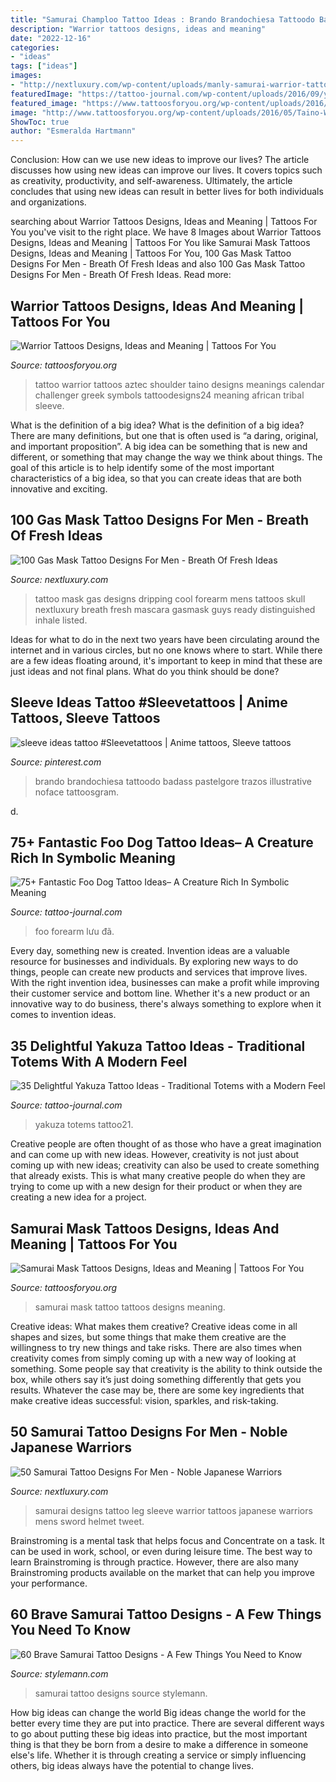 ```yaml
---
title: "Samurai Champloo Tattoo Ideas : Brando Brandochiesa Tattoodo Badass Pastelgore Trazos Illustrative Noface Tattoosgram"
description: "Warrior tattoos designs, ideas and meaning"
date: "2022-12-16"
categories:
- "ideas"
tags: ["ideas"]
images:
- "http://nextluxury.com/wp-content/uploads/manly-samurai-warrior-tattoo-designs-full-leg-sleeve.jpg"
featuredImage: "https://tattoo-journal.com/wp-content/uploads/2016/09/yakuza-tattoo21.jpg"
featured_image: "https://www.tattoosforyou.org/wp-content/uploads/2016/02/Samurai-Mask-Tattoo.jpg"
image: "http://www.tattoosforyou.org/wp-content/uploads/2016/05/Taino-Warrior-Tattoos.jpg"
ShowToc: true
author: "Esmeralda Hartmann"
---
```



Conclusion: How can we use new ideas to improve our lives?
The article discusses how using new ideas can improve our lives. It covers topics such as creativity, productivity, and self-awareness. Ultimately, the article concludes that using new ideas can result in better lives for both individuals and organizations.

	

		
searching about Warrior Tattoos Designs, Ideas and Meaning | Tattoos For You you've visit to the right place. We have 8 Images about Warrior Tattoos Designs, Ideas and Meaning | Tattoos For You like Samurai Mask Tattoos Designs, Ideas and Meaning | Tattoos For You, 100 Gas Mask Tattoo Designs For Men - Breath Of Fresh Ideas and also 100 Gas Mask Tattoo Designs For Men - Breath Of Fresh Ideas. Read more:
		
    
## Warrior Tattoos Designs, Ideas And Meaning | Tattoos For You

<img loading=lazy src="http://www.tattoosforyou.org/wp-content/uploads/2016/05/Taino-Warrior-Tattoos.jpg" onerror="this.onerror=null;this.src='https://tse3.mm.bing.net/th?id=OIP.nJIffTaVyEMmd_vTfe5n4wHaLI&amp;pid=15.1';" alt="Warrior Tattoos Designs, Ideas and Meaning | Tattoos For You">

_Source: tattoosforyou.org_

>tattoo warrior tattoos aztec shoulder taino designs meanings calendar challenger greek symbols tattoodesigns24 meaning african tribal sleeve. 

	

What is the definition of a big idea?
What is the definition of a big idea? There are many definitions, but one that is often used is “a daring, original, and important proposition”. A big idea can be something that is new and different, or something that may change the way we think about things. The goal of this article is to help identify some of the most important characteristics of a big idea, so that you can create ideas that are both innovative and exciting.

    
## 100 Gas Mask Tattoo Designs For Men - Breath Of Fresh Ideas

<img loading=lazy src="http://nextluxury.com/wp-content/uploads/cool-forearm-gas-mask-dripping-tattoo-on-mens-forearm.jpg" onerror="this.onerror=null;this.src='https://tse1.mm.bing.net/th?id=OIP.ZOd0Vz5_h1iaArUOoKTQBwAAAA&amp;pid=15.1';" alt="100 Gas Mask Tattoo Designs For Men - Breath Of Fresh Ideas">

_Source: nextluxury.com_

>tattoo mask gas designs dripping cool forearm mens tattoos skull nextluxury breath fresh mascara gasmask guys ready distinguished inhale listed. 

	

Ideas for what to do in the next two years have been circulating around the internet and in various circles, but no one knows where to start. While there are a few ideas floating around, it's important to keep in mind that these are just ideas and not final plans. What do you think should be done?

    
## Sleeve Ideas Tattoo #Sleevetattoos | Anime Tattoos, Sleeve Tattoos

<img loading=lazy src="https://i.pinimg.com/736x/1f/00/44/1f0044874ae9549e0869657a19e3052e.jpg" onerror="this.onerror=null;this.src='https://tse2.mm.bing.net/th?id=OIP.dDN7HQMmMeV-PCaFuysPxgHaJ3&amp;pid=15.1';" alt="sleeve ideas tattoo #Sleevetattoos | Anime tattoos, Sleeve tattoos">

_Source: pinterest.com_

>brando brandochiesa tattoodo badass pastelgore trazos illustrative noface tattoosgram. 

	

d.

    
## 75+ Fantastic Foo Dog Tattoo Ideas– A Creature Rich In Symbolic Meaning

<img loading=lazy src="https://tattoo-journal.com/wp-content/uploads/2017/01/Foo-Dog-Tattoo-62.jpg" onerror="this.onerror=null;this.src='https://tse4.mm.bing.net/th?id=OIP.HokUJ6WC1LirwaF558mKVQHaHa&amp;pid=15.1';" alt="75+ Fantastic Foo Dog Tattoo Ideas– A Creature Rich In Symbolic Meaning">

_Source: tattoo-journal.com_

>foo forearm lưu đã. 

	

Every day, something new is created. Invention ideas are a valuable resource for businesses and individuals. By exploring new ways to do things, people can create new products and services that improve lives. With the right invention idea, businesses can make a profit while improving their customer service and bottom line. Whether it's a new product or an innovative way to do business, there's always something to explore when it comes to invention ideas.

    
## 35 Delightful Yakuza Tattoo Ideas - Traditional Totems With A Modern Feel

<img loading=lazy src="https://tattoo-journal.com/wp-content/uploads/2016/09/yakuza-tattoo21.jpg" onerror="this.onerror=null;this.src='https://tse1.mm.bing.net/th?id=OIP.WWr_z7OhdHS0-N8byKJiJAHaHa&amp;pid=15.1';" alt="35 Delightful Yakuza Tattoo Ideas - Traditional Totems with a Modern Feel">

_Source: tattoo-journal.com_

>yakuza totems tattoo21. 

	

Creative people are often thought of as those who have a great imagination and can come up with new ideas. However, creativity is not just about coming up with new ideas; creativity can also be used to create something that already exists. This is what many creative people do when they are trying to come up with a new design for their product or when they are creating a new idea for a project.

    
## Samurai Mask Tattoos Designs, Ideas And Meaning | Tattoos For You

<img loading=lazy src="https://www.tattoosforyou.org/wp-content/uploads/2016/02/Samurai-Mask-Tattoo.jpg" onerror="this.onerror=null;this.src='https://tse2.mm.bing.net/th?id=OIP.rcdBp25EOU0C9fmPhNr3DwHaJ4&amp;pid=15.1';" alt="Samurai Mask Tattoos Designs, Ideas and Meaning | Tattoos For You">

_Source: tattoosforyou.org_

>samurai mask tattoo tattoos designs meaning. 

	

Creative ideas: What makes them creative?
Creative ideas come in all shapes and sizes, but some things that make them creative are the willingness to try new things and take risks. There are also times when creativity comes from simply coming up with a new way of looking at something. Some people say that creativity is the ability to think outside the box, while others say it’s just doing something differently that gets you results. Whatever the case may be, there are some key ingredients that make creative ideas successful: vision, sparkles, and risk-taking.

    
## 50 Samurai Tattoo Designs For Men - Noble Japanese Warriors

<img loading=lazy src="http://nextluxury.com/wp-content/uploads/manly-samurai-warrior-tattoo-designs-full-leg-sleeve.jpg" onerror="this.onerror=null;this.src='https://tse3.mm.bing.net/th?id=OIP.9LR5O8A4aZdZMGCfJB0gkwAAAA&amp;pid=15.1';" alt="50 Samurai Tattoo Designs For Men - Noble Japanese Warriors">

_Source: nextluxury.com_

>samurai designs tattoo leg sleeve warrior tattoos japanese warriors mens sword helmet tweet. 

	

Brainstroming is a mental task that helps focus and Concentrate on a task. It can be used in work, school, or even during leisure time. The best way to learn Brainstroming is through practice. However, there are also many Brainstroming products available on the market that can help you improve your performance.

    
## 60 Brave Samurai Tattoo Designs - A Few Things You Need To Know

<img loading=lazy src="https://stylemann.com/wp-content/uploads/2016/11/samurai-tattoo-50-650x650.jpg" onerror="this.onerror=null;this.src='https://tse4.mm.bing.net/th?id=OIP._fX2qwFIhrcL-BwpQyPIVgHaHa&amp;pid=15.1';" alt="60 Brave Samurai Tattoo Designs - A Few Things You Need to Know">

_Source: stylemann.com_

>samurai tattoo designs source stylemann. 

	

How big ideas can change the world
Big ideas change the world for the better every time they are put into practice. There are several different ways to go about putting these big ideas into practice, but the most important thing is that they be born from a desire to make a difference in someone else's life. Whether it is through creating a service or simply influencing others, big ideas always have the potential to change lives.

